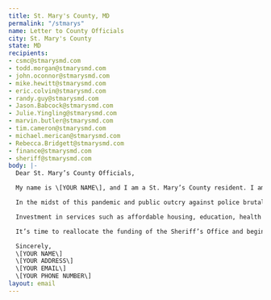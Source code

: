 ```yaml
---
title: St. Mary's County, MD
permalink: "/stmarys"
name: Letter to County Officials
city: St. Mary's County
state: MD
recipients:
- csmc@stmarysmd.com
- todd.morgan@stmarysmd.com
- john.oconnor@stmarysmd.com
- mike.hewitt@stmarysmd.com
- eric.colvin@stmarysmd.com
- randy.guy@stmarysmd.com
- Jason.Babcock@stmarysmd.com
- Julie.Yingling@stmarysmd.com
- marvin.butler@stmarysmd.com
- tim.cameron@stmarysmd.com
- michael.merican@stmarysmd.com
- Rebecca.Bridgett@stmarysmd.com
- finance@stmarysmd.com
- sheriff@stmarysmd.com
body: |-
  Dear St. Mary’s County Officials,

  My name is \[YOUR NAME\], and I am a St. Mary’s County resident. I am writing to ask that you reverse the recent increases to the budget of the St. Mary's County Sheriff's Office and begin to defund it, shifting money towards non-police resources that keep residents safe.

  In the midst of this pandemic and public outcry against police brutality, it feels especially inappropriate to increase the St. Mary's County Sheriff's Office budget by $5,019,990 or 11.4%. Jeannett Cudmore, Chief Financial Officer for the county, stated when approving the budget that she could go back and make adjustments to the county’s budget for FY2021 if any major changes take place. The rising movements around the world and even locally are a clear testament to major change being required. I urge you to ethically reallocate this increase, as well as a meaningful portion of the remaining Sheriff Office’s budget, towards social services and education.

  Investment in services such as affordable housing, education, health care, child care, public health, and youth services shows our commitment to communities and the vision that all St. Mary’s County residents deserve to thrive. Historically, the county government has spent far more on police than these vital community needs.

  It’s time to reallocate the funding of the Sheriff’s Office and begin the gradual process of strategically diverting resources, funding, and responsibility away from an armed police force and towards community-based models of safety, support, and prevention. It’s time to protect investments in human services, the social safety net, and racial and economic justice. I am writing to insist that the St. Mary’s County budget for FY 2021 be adjusted and that the upcoming FY 2022 budget development better reflect the voices and needs of our local citizens. I am asking that county officials give intense care, attention and effort towards sustainable, long-term change.

  Sincerely,
  \[YOUR NAME\]
  \[YOUR ADDRESS\]
  \[YOUR EMAIL\]
  \[YOUR PHONE NUMBER\]
layout: email
---
```


